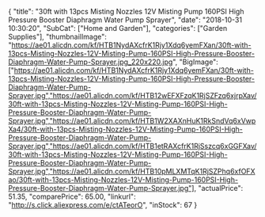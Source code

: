 {
	"title": "30ft with 13pcs Misting Nozzles 12V Misting Pump 160PSI High Pressure Booster Diaphragm Water Pump Sprayer",
	"date": "2018-10-31 10:30:20",
	"SubCat": ["Home and Garden"],
	"categories": ["Garden Supplies"],
	"thumbnailImage": "https://ae01.alicdn.com/kf/HTB1NydAXcfrK1Rjy1Xdq6yemFXan/30ft-with-13pcs-Misting-Nozzles-12V-Misting-Pump-160PSI-High-Pressure-Booster-Diaphragm-Water-Pump-Sprayer.jpg_220x220.jpg",
	"BigImage": ["https://ae01.alicdn.com/kf/HTB1NydAXcfrK1Rjy1Xdq6yemFXan/30ft-with-13pcs-Misting-Nozzles-12V-Misting-Pump-160PSI-High-Pressure-Booster-Diaphragm-Water-Pump-Sprayer.jpg","https://ae01.alicdn.com/kf/HTB12wEFXFzqK1RjSZFzq6xjrpXav/30ft-with-13pcs-Misting-Nozzles-12V-Misting-Pump-160PSI-High-Pressure-Booster-Diaphragm-Water-Pump-Sprayer.jpg","https://ae01.alicdn.com/kf/HTB1W2XAXnHuK1RkSndVq6xVwpXa4/30ft-with-13pcs-Misting-Nozzles-12V-Misting-Pump-160PSI-High-Pressure-Booster-Diaphragm-Water-Pump-Sprayer.jpg","https://ae01.alicdn.com/kf/HTB1etRAXcfrK1RjSszcq6xGGFXav/30ft-with-13pcs-Misting-Nozzles-12V-Misting-Pump-160PSI-High-Pressure-Booster-Diaphragm-Water-Pump-Sprayer.jpg","https://ae01.alicdn.com/kf/HTB10pMLXMTqK1RjSZPhq6xfOFXao/30ft-with-13pcs-Misting-Nozzles-12V-Misting-Pump-160PSI-High-Pressure-Booster-Diaphragm-Water-Pump-Sprayer.jpg"],
	"actualPrice": 51.35,
	"comparePrice": 65.00,
	"linkurl": "http://s.click.aliexpress.com/e/ctATeorO",
	"inStock": 67
}
